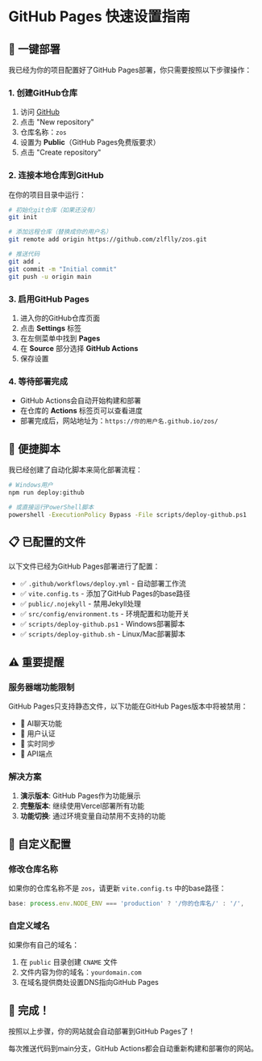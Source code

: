 # GitHub Pages 快速设置指南

## 🎯 一键部署

我已经为你的项目配置好了GitHub Pages部署，你只需要按照以下步骤操作：

### 1. 创建GitHub仓库
1. 访问 [GitHub](https://github.com)
2. 点击 "New repository"
3. 仓库名称：`zos`
4. 设置为 **Public**（GitHub Pages免费版要求）
5. 点击 "Create repository"

### 2. 连接本地仓库到GitHub

在你的项目目录中运行：

```bash
# 初始化git仓库（如果还没有）
git init

# 添加远程仓库（替换成你的用户名）
git remote add origin https://github.com/zlflly/zos.git

# 推送代码
git add .
git commit -m "Initial commit"
git push -u origin main
```

### 3. 启用GitHub Pages

1. 进入你的GitHub仓库页面
2. 点击 **Settings** 标签
3. 在左侧菜单中找到 **Pages**
4. 在 **Source** 部分选择 **GitHub Actions**
5. 保存设置

### 4. 等待部署完成

- GitHub Actions会自动开始构建和部署
- 在仓库的 **Actions** 标签页可以查看进度
- 部署完成后，网站地址为：`https://你的用户名.github.io/zos/`

## 🚀 便捷脚本

我已经创建了自动化脚本来简化部署流程：

```bash
# Windows用户
npm run deploy:github

# 或直接运行PowerShell脚本
powershell -ExecutionPolicy Bypass -File scripts/deploy-github.ps1
```

## 📋 已配置的文件

以下文件已经为GitHub Pages部署进行了配置：

- ✅ `.github/workflows/deploy.yml` - 自动部署工作流
- ✅ `vite.config.ts` - 添加了GitHub Pages的base路径
- ✅ `public/.nojekyll` - 禁用Jekyll处理
- ✅ `src/config/environment.ts` - 环境配置和功能开关
- ✅ `scripts/deploy-github.ps1` - Windows部署脚本
- ✅ `scripts/deploy-github.sh` - Linux/Mac部署脚本

## ⚠️ 重要提醒

### 服务器端功能限制

GitHub Pages只支持静态文件，以下功能在GitHub Pages版本中将被禁用：

- 🚫 AI聊天功能
- 🚫 用户认证
- 🚫 实时同步
- 🚫 API端点

### 解决方案

1. **演示版本**: GitHub Pages作为功能展示
2. **完整版本**: 继续使用Vercel部署所有功能
3. **功能切换**: 通过环境变量自动禁用不支持的功能

## 🔧 自定义配置

### 修改仓库名称

如果你的仓库名称不是 `zos`，请更新 `vite.config.ts` 中的base路径：

```typescript
base: process.env.NODE_ENV === 'production' ? '/你的仓库名/' : '/',
```

### 自定义域名

如果你有自己的域名：

1. 在 `public` 目录创建 `CNAME` 文件
2. 文件内容为你的域名：`yourdomain.com`
3. 在域名提供商处设置DNS指向GitHub Pages

## 🎉 完成！

按照以上步骤，你的网站就会自动部署到GitHub Pages了！

每次推送代码到main分支，GitHub Actions都会自动重新构建和部署你的网站。 